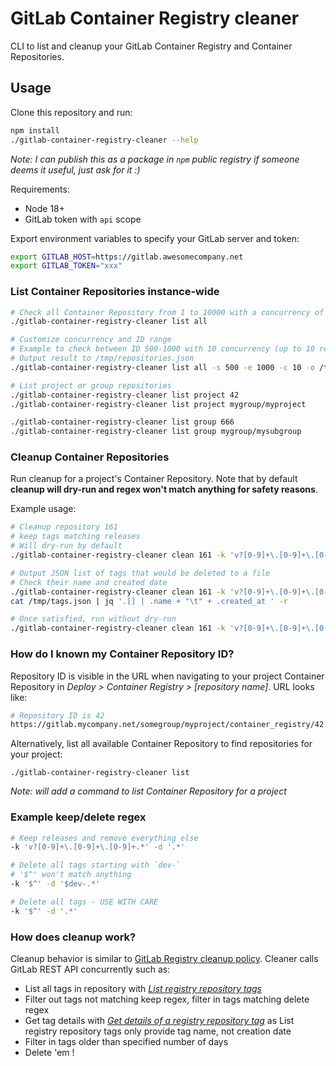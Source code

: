# GitLab Container Registry cleaner

CLI to list and cleanup your GitLab Container Registry and Container Repositories.

## Usage

Clone this repository and run:

```sh
npm install
./gitlab-container-registry-cleaner --help
```

_Note: I can publish this as a package in `npm` public registry if someone deems it useful, just ask for it :)_

Requirements:

- Node 18+
- GitLab token with `api` scope

Export environment variables to specify your GitLab server and token:

```sh
export GITLAB_HOST=https://gitlab.awesomecompany.net
export GITLAB_TOKEN="xxx" 
```

### List Container Repositories instance-wide

```sh
# Check all Container Repository from 1 to 10000 with a concurrency of 20 by default
./gitlab-container-registry-cleaner list all

# Customize concurrency and ID range
# Example to check between ID 500-1000 with 10 concurrency (up to 10 requests in parallel)
# Output result to /tmp/repositories.json
./gitlab-container-registry-cleaner list all -s 500 -e 1000 -c 10 -o /tmp/repositories.json

# List project or group repositories
./gitlab-container-registry-cleaner list project 42
./gitlab-container-registry-cleaner list project mygroup/myproject

./gitlab-container-registry-cleaner list group 666
./gitlab-container-registry-cleaner list group mygroup/mysubgroup
```

### Cleanup Container Repositories

Run cleanup for a project's Container Repository. Note that by default **cleanup will dry-run and regex won't match anything for safety reasons**. 

Example usage:

```sh
# Cleanup repository 161
# keep tags matching releases
# Will dry-run by default
./gitlab-container-registry-cleaner clean 161 -k 'v?[0-9]+\.[0-9]+\.[0-9]+.*' -d '.*'

# Output JSON list of tags that would be deleted to a file
# Check their name and created date
./gitlab-container-registry-cleaner clean 161 -k 'v?[0-9]+\.[0-9]+\.[0-9]+.*' -d '.*' --output-tags /tmp/tags.json
cat /tmp/tags.json | jq '.[] | .name + "\t" + .created_at ' -r

# Once satisfied, run without dry-run
./gitlab-container-registry-cleaner clean 161 -k 'v?[0-9]+\.[0-9]+\.[0-9]+.*' -d '.*' --no-dry-run
```

### How do I known my Container Repository ID? 

Repository ID is visible in the URL when navigating to your project Container Repository in _Deploy > Container Registry > [repository name]_. URL looks like:

``` sh
# Repository ID is 42
https://gitlab.mycompany.net/somegroup/myproject/container_registry/42
```

Alternatively, list all available Container Repository to find repositories for your project: 

```
./gitlab-container-registry-cleaner list
```

_Note: will add a command to list Container Repository for a project_

### Example keep/delete regex

```sh
# Keep releases and remove everything else
-k 'v?[0-9]+\.[0-9]+\.[0-9]+.*' -d '.*'

# Delete all tags starting with `dev-`
# '$^' won't match anything
-k '$^' -d '$dev-.*'

# Delete all tags - USE WITH CARE
-k '$^' -d '.*'
```

### How does cleanup work?

Cleanup behavior is similar to [GitLab Registry cleanup policy](https://docs.gitlab.com/ee/user/packages/container_registry/reduce_container_registry_storage.html#how-the-cleanup-policy-works). Cleaner calls GitLab REST API concurrently such as:

- List all tags in repository with [_List registry repository tags_](https://docs.gitlab.com/ee/api/container_registry.html#list-registry-repository-tags)
- Filter out tags not matching keep regex, filter in tags matching delete regex
- Get tag details with [_Get details of a registry repository tag_](https://docs.gitlab.com/ee/api/container_registry.html#get-details-of-a-registry-repository-tag) as List registry repository tags only provide tag name, not creation date
- Filter in tags older than specified number of days 
- Delete 'em !

